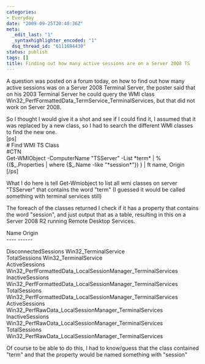```yaml
---
categories:
- Everyday
date: "2009-09-25T20:40:36Z"
meta:
  _edit_last: "1"
  _syntaxhighlighter_encoded: "1"
  dsq_thread_id: "6111694430"
status: publish
tags: []
title: Finding out how many active sessions are on a Server 2008 TS
---
```

<p>A question was posted on a forum today, on how to find out how many active sessions was on a Server 2008 Terminal Server, the poster said that on his 2003 Terminal Server he could query the WMI class Win32_PerfFormattedData_TermService_TerminalServices, but that did not work on Server 2008.</p>
<p>So I thought I would give it a shot and see if I could find it, I assumed that it was replaced by a new class, so I had to search the different WMI classes to find the new one.<br />
[ps]<br />
# Find WMI TS Class<br />
#CTN<br />
Get-WMIObject -ComputerName &quot;TSServer&quot;  -List  *term* |   % {($_.Properties | where {$_.Name -like &quot;*session*&quot;}) } | ft name, Origin<br />
[/ps]</p>
<p>What I do here is tell Get-Wmiobject to list all wmi classes on server "TSServer" that contains the word "term" (I guessed it would be called something with terminal services still)</p>
<p>The foreach of the classes returned I check if it has a property that contains the word "session", and just output that as a table, resulting in this on a Server 2008 R2 running Remote Desktop Services.</p>
<p>Name Origin<br />
---- ------
  
DisconnectedSessions Win32\_TerminalService  
TotalSessions Win32\_TerminalService  
ActiveSessions Win32\_PerfFormattedData\_LocalSessionManager\_TerminalServices  
InactiveSessions Win32\_PerfFormattedData\_LocalSessionManager\_TerminalServices  
TotalSessions Win32\_PerfFormattedData\_LocalSessionManager\_TerminalServices  
ActiveSessions Win32\_PerfRawData\_LocalSessionManager\_TerminalServices  
InactiveSessions Win32\_PerfRawData\_LocalSessionManager\_TerminalServices  
TotalSessions Win32\_PerfRawData\_LocalSessionManager\_TerminalServices

Of course to be able to do this, I had to know/guess that the class contained "term" and that the property would be named something with "session"

